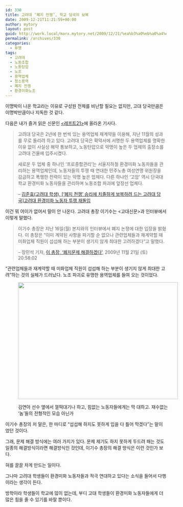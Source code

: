 ```yaml
---
id: 330
title: 고려대 ‘폐지 전쟁’, 학교 당국의 보복
date: 2009-12-21T11:21:59+00:00
author: mytory
layout: post
guid: http://work.local/marx.mytory.net/2009/12/21/%ea%b3%a0%eb%a0%a4%eb%8c%80-%ed%8f%90%ec%a7%80-%ec%a0%84%ec%9f%81-%ed%95%99%ea%b5%90-%eb%8b%b9%ea%b5%ad%ec%9d%98-%eb%b3%b4%eb%b3%b5/
permalink: /archives/330
categories:
  - 투쟁
tags:
  - 고려대
  - 노동조합
  - 노동탄압
  - 노조
  - 용역업체
  - 청소용역
  - 폐지 전쟁
  - 환경미화노조
---
```

이명박이 나온 학교라는 이유로 구성원 전체를 비난할 필요는 없지만, 고대 당국만큼은 이명박만큼이나 지독한 것 같다.

다음은 내가 즐겨 읽은 신문인 <a href="http://wspaper.org/" target="_blank" title="[http://wspaper.org/]로 이동합니다.">&lt;레프트21&gt;</a>에 올라온 기사다.

> 고려대 당국은 2년에 한 번씩 있는 용역업체 재계약을 이용해, 지난 11월의 성과를 무로 돌리려 하고 있다. 고려대 당국은 확약서에 서명한 두 용역업체를 명확한 이유 없이 사실상 해약 통보하고, 노동탄압으로 악명이 높은 두 업체의 출장소를 고려대 건물에 입주시켰다.
> 
> 새로운 두 업체 중 하나인 ‘프로종합관리’는 서울지하철 환경미화 노동자들을 관리하는 용역업체인데, 노동자들의 투쟁 때 연대한 민주노총 여성연맹 위원장을 감금하고 폭행한 전력이 있는 악명 높은 업체다. 다른 하나인 ‘고암’ 역시 단국대학교 환경미화 노동자들을 관리하며 노동조합 파괴에 앞장선 업체다.
> 
> &#8211; <a href="http://wspaper.org/article/7394" target="_blank" title="[http://wspaper.org/article/7394]로 이동합니다.">김준효(고려대 학생), [‘폐지 전쟁’ 승리에 치졸하게 보복하려 드는 고려대 당국]고려대 환경미화 노동자 투쟁&nbsp;재돌입</a>

이건 뭐 어이가 없어서 말이 안 나온다. 고려대 총장 이기수는 &lt;고대신문&gt;과 인터뷰에서 이렇게 말했다.

> 이기수 총장은 지난 16일(월) 본지와의 인터뷰에서 폐지 논쟁에 대한 입장을 밝혔다. 이 총장은 “이미 계약된 사항을 파기할 순 없으나 관련업체들과 재계약할 때 미화업체 직원이 섭섭해 하는 부분이 생기지 않게 최대한 고려하겠다”고 말했다. 
> 
> &#8211; 장민석 기자,&nbsp;<a href="http://www.kukey.com/news/articleView.html?idxno=14538" target="_blank" title="[http://www.kukey.com/news/articleView.html?idxno=14538]로 이동합니다.">이 총장, &#8216;폐지문제 해결하겠다&#8217;</a>,&nbsp;2009년 11월 21일 (토) 20:58:02 

“관련업체들과 재계약할 때 미화업체 직원이 섭섭해 하는 부분이 생기지 않게 최대한 고려”하는 것의 실체가 드러났다. 노조 파괴로 유명한 용역업체를 들여 오는 것이었다.<figure style="width: 500px" class="wp-caption aligncenter">

<img src="http://work.local/marx.mytory.net/wp-content/uploads/1/cfile29.uf.2043D80E4B2F59F517D83E.jpg" width="500" height="366" alt="" filename="cfile29.uf.2043D80E4B2F59F517D83E.jpg" filemime="" /><figcaption class="wp-caption-text">김연아 선수 옆에서 껄떡대기나 하고, 힘없는 노동자들에게는 막 대하고. 재수없는 ‘놈’들의 전형적인 모습 아닌가</figcaption></figure> 

이기수 총장의 저 말은, 한 마디로 “섭섭해 하지도 못하게 입을 다 틀어 막겠다”는 말이었던 것이다.

그래, 문제 해결 방식에는 여러 가지가 있다. 문제 제기도 하지 못하게 두드려 패는 것도 일종의 해결방식이라면 해결방식인 것인데, 이기수 총장의 해결 방식은 이런 것인가 보다.

혀를 끌끌 차게 만드는 일이다.

그나마 고려대 학생들이 환경미화 노동자들과 적극 연대하고 있다는 소식을 들어서 다행이라는 생각이 든다.

방학이라 학생들이 학교에 많이 없는데, 부디 고대 학생들이 환경미화 노동자들에게 더 많은 힘을 줄 수 있기를 바랄 뿐이다.